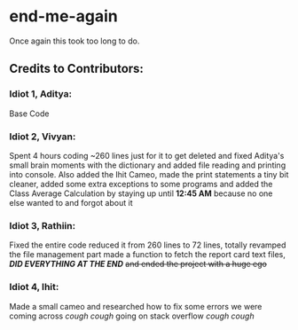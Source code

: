 # end-me-again

Once again this took too long to do.

## Credits to Contributors:

### Idiot 1, **Aditya**: 

Base Code

### Idiot 2, **Vivyan**:

 Spent 4 hours coding ~260 lines just for it to get deleted and fixed Aditya's small brain moments with the dictionary and added file reading and printing into console. Also added the Ihit Cameo, made the print statements a tiny bit cleaner, added some extra exceptions to some programs and added the Class Average Calculation by staying up until **12:45 AM** because no one else wanted to and forgot about it

### Idiot 3, **Rathiin**:

Fixed the entire code reduced it from 260 lines to 72 lines, totally revamped the file management part made a function to fetch the report card text files, ***DID EVERYTHING AT THE END*** ~~and ended the project with a huge ego~~

### Idiot 4, **Ihit**:

Made a small cameo and researched how to fix some errors we were coming across *cough cough* going on stack overflow *cough cough*
